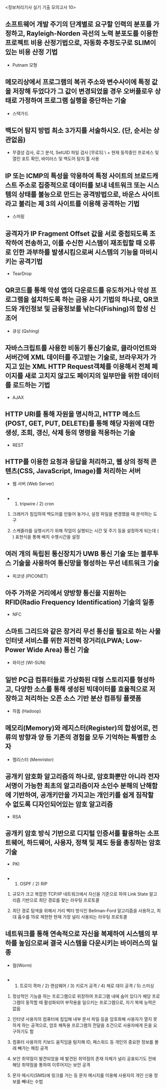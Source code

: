 <정보처리기사 실기 기출 모의고사 10>

## 소프트웨어 개발 주기의 단계별로 요구할 인력의 분포를 가정하고, Rayleigh-Norden 곡선의 노력 분포도를 이용한 프로젝트 비용 산정기법으로, 자동화 추정도구로 SLIM이 있는 비용 산정 기법

* Putnam 모형

## 메모리상에서 프로그램의 복귀 주소와 변수사이에 특정 값을 저장해 두었다가 그 값이 변경되었을 경우 오버플로우 상태로 가정하여 프로그램 실행을 중단하는 기술

* 스택가드

## 백도어 탐지 방법 최소 3가지를 서술하시오. (단, 순서는 상관없음)

* 무결성 검사, 로그 분석, SetUID 파일 검사 [무로S] \ + 현재 동작중인 프로세스 및 열린 포트 확인, 바이러스 및 백도어 탐지 툴 사용

## IP 또는 ICMP의 특성을 악용하여 특정 사이트의 브로드캐스트 주소로 집중적으로 데이터를 보내 네트워크 또는 시스템의 상태를 불능으로 만드는 공격방법으로, 바운스 사이트라고 불리는 제 3의 사이트를 이용해 공격하는 기법

* 스머핑

## 공격자가 IP Fragment Offset 값을 서로 중첩되도록 조작하여 전송하고, 이를 수신한 시스템이 재조립할 때 오류로 인한 과부하를 발생시킴으로써 시스템의 기능을 마비시키는 공격기법

* TearDrop

## QR코드를 통해 악성 앱의 다운로드를 유도하거나 악성 프로그램을 설치하도록 하는 금용 사기 기법의 하나로, QR코드와 개인정보 및 금융정보를 낚는다(Fishing)의 합성 신조어

* 큐싱 (Qshing)

## 자바스크립트를 사용한 비동기 통신기술로, 클라이언트와 서버간에 XML 데이터를 주고받는 기술로, 브라우저가 가지고 있는 XML HTTP Request객체를 이용해서 전체 페이지를 새로 고치지 않고도 페이지의 일부만을 위한 데이터를 로드하는 기법

* AJAX

## HTTP URI를 통해 자원을 명시하고, HTTP 메소드(POST, GET, PUT, DELETE)를 통해 해당 자원에 대한 생성, 조회, 갱신, 삭제 등의 명령을 적용하는 기술 

* REST

## HTTP를 이용한 요청과 응답을 처리하고, 웹 상의 정적 콘텐츠(CSS, JavaScript, Image)를 처리하는 서버 

* 웹 서버 (Web Server)

## 

* 1) tripwire / 2) cron

1) 크래커가 침입하여 백도어를 만들어 놓거나, 설정 파일을 변경했을 때 분석하는 도구

2) 스케줄러를 실행시키기 위해 작업이 실행되는 시간 및 주기 등을 설정하게 되는데 (          ) 표현식을 통해 배치 수행시간을 설정

## 여러 개의 독립된 통신장치가 UWB 통신 기술 또는 블루투스 기술을 사용하여 통신망을 형성하는 무선 네트워크 기술

* 피코넷 (PICONET)

## 아주 가까운 거리에서 양방향 통신을 지원하는 RFID(Radio Frequency Identification) 기술의 일종

* NFC

## 스마트 그리드와 같은 장거리 무선 통신을 필요로 하는 사물 인터넷 서비스를 위한 저전력 장거리(LPWA; Low-Power Wide Area) 통신 기술 

* 와이선 (WI-SUN)

## 일반 PC급 컴퓨터들로 가상화된 대형 스토리지를 형성하고, 다양한 소스를 통해 생성된 빅데이터를 효율적으로 저장하고 처리하는 오픈 소스 기반 분산 컴퓨팅 플랫폼 

* 하둡 (Hadoop)

## 메모리(Memory)와 레지스터(Register)의 합성어로, 전류의 방향과 양 등 기존의 경험을 모두 기억하는 특별한 소자 

* 멤리스터 (Memristor)

## 공개키 암호화 알고리즘의 하나로, 암호화뿐만 아니라 전자서명이 가능한 최초의 알고리즘이자 소인수 분해의 난해함에 기반하여, 공개키만을 가지고는 개인키를 쉽게 짐작할 수 없도록 디자인되어있는 암호 알고리즘 

* RSA

## 공개키 암호 방식 기반으로 디지털 인증서를 활용하는 소프트웨어, 하드웨어, 사용자, 정책 및 제도 등을 총칭하는 암호기술

* PKI

## 

* 1) OSPF / 2) RIP

1) 규모가 크고 복잡한 TCP/IP 네트워크에서 자신을 기준으로 하여 Link State 알고리즘 기반으로 최단 경로를 찾는 라우팅 프로토콜



2) 최단 경로 탐색을 위해서 거리 벡터 방식인 Bellman-Ford 알고리즘을 사용하고, 최대 홉수를 15로 제한한 현재 가장 널리 사용되는 라우팅 프로토콜

## 네트워크를 통해 연속적으로 자신을 복제하여 시스템의 부하를 높임으로써 결국 시스템을 다운시키는 바이러스의 일종

* 웜(Worm)

## 

* 1) 트로이 목마 / 2) 랜섬웨어 / 3) 키로거 공격 / 4) 제로 데이 공격 / 5) 스미싱

1) 정상적인 기능을 하는 프로그램으로 위장하여 프로그램 내에 숨어 있다가 해당 프로그램이 동작할 때 활성화되어 부작용을 일으키는 프로그램으로, 자기 복제 능력은 없음

2) 인터넷 사용자의 컴퓨터에 침입해 내부 문서 파일 등을 암호화해 사용자가 열지 못하게 하는 공격으로, 암호 해독용 프로그램의 전달을 조건으로 사용자에게 돈을 요구하기도 함

3) 컴퓨터 사용자의 키보드 움직임을 탐지해 ID, 패스워드 등 개인의 중요한 정보를 몰래 빼가는 해킹 공격

4) 보안 취약점이 발견되었을 때 발견된 취약점의 존재 자체가 널리 공표되기도 전에 해당 취약점을 통하여 이루어지는 보안 공격

5) 문자 메시지(SMS)에 링크를 거는 등 문자 메시지를 이용해 사용자의 개인 신용 정보를 빼내는 수법